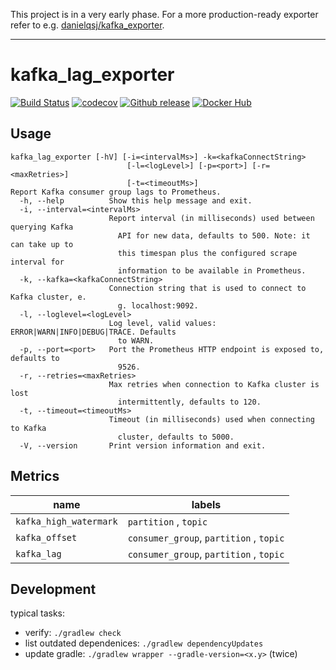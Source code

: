 This project is in a very early phase.
For a more production-ready exporter refer to e.g. [danielqsj/kafka_exporter](https://github.com/danielqsj/kafka_exporter).

---

# kafka_lag_exporter

[![Build Status](https://travis-ci.org/mbode/kafka_lag_exporter.svg?branch=master)](https://travis-ci.org/mbode/kafka_lag_exporter)
[![codecov](https://codecov.io/gh/mbode/kafka_lag_exporter/branch/master/graph/badge.svg)](https://codecov.io/gh/mbode/kafka_lag_exporter)
[![Github release](https://img.shields.io/github/release/mbode/kafka_lag_exporter.svg)](https://github.com/mbode/kafka_lag_exporter/releases)
[![Docker Hub](https://img.shields.io/docker/pulls/maximilianbode/kafka_lag_exporter.svg)](https://hub.docker.com/r/maximilianbode/kafka_lag_exporter)

## Usage
```
kafka_lag_exporter [-hV] [-i=<intervalMs>] -k=<kafkaConnectString>
                          [-l=<logLevel>] [-p=<port>] [-r=<maxRetries>]
                          [-t=<timeoutMs>]
Report Kafka consumer group lags to Prometheus.
  -h, --help          Show this help message and exit.
  -i, --interval=<intervalMs>
                      Report interval (in milliseconds) used between querying Kafka
                        API for new data, defaults to 500. Note: it can take up to
                        this timespan plus the configured scrape interval for
                        information to be available in Prometheus.
  -k, --kafka=<kafkaConnectString>
                      Connection string that is used to connect to Kafka cluster, e.
                        g. localhost:9092.
  -l, --loglevel=<logLevel>
                      Log level, valid values: ERROR|WARN|INFO|DEBUG|TRACE. Defaults
                        to WARN.
  -p, --port=<port>   Port the Prometheus HTTP endpoint is exposed to, defaults to
                        9526.
  -r, --retries=<maxRetries>
                      Max retries when connection to Kafka cluster is lost
                        intermittently, defaults to 120.
  -t, --timeout=<timeoutMs>
                      Timeout (in milliseconds) used when connecting to Kafka
                        cluster, defaults to 5000.
  -V, --version       Print version information and exit.
```

## Metrics

| name                   | labels |
| ---------------------- | --------------------------------------- |
| `kafka_high_watermark` | `partition` , `topic`                   |
| `kafka_offset`         | `consumer_group`, `partition` , `topic` |
| `kafka_lag`            | `consumer_group`, `partition` , `topic` |

## Development
typical tasks:
- verify: `./gradlew check`
- list outdated dependenices: `./gradlew dependencyUpdates`
- update gradle: `./gradlew wrapper --gradle-version=<x.y>` (twice)
